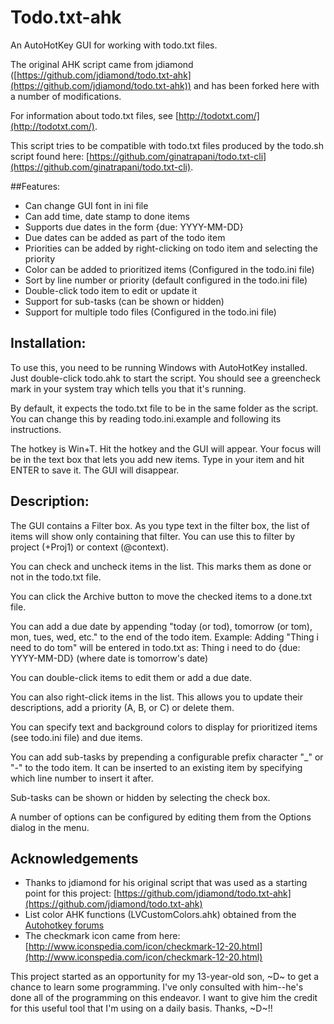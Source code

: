 ﻿
# Todo.txt-ahk #

An AutoHotKey GUI for working with todo.txt files.

The original AHK script came from jdiamond ([https://github.com/jdiamond/todo.txt-ahk](https://github.com/jdiamond/todo.txt-ahk)) and has been forked here with  a number of modifications.

For information about todo.txt files, see [http://todotxt.com/](http://todotxt.com/).

This script tries to be compatible with todo.txt files produced by the todo.sh script found here: [https://github.com/ginatrapani/todo.txt-cli](https://github.com/ginatrapani/todo.txt-cli).

##Features:
* Can change GUI font in ini file
* Can add time, date stamp to done items
* Supports due dates in the form {due: YYYY-MM-DD}
* Due dates can be added as part of the todo item 
* Priorities can be added by right-clicking on todo item and selecting the priority
* Color can be added to prioritized items (Configured in the todo.ini file)
* Sort by line number or priority (default configured in the todo.ini file)
* Double-click todo item to edit or update it
* Support for sub-tasks (can be shown or hidden)
* Support for multiple todo files (Configured in the todo.ini file)

## Installation:
To use this, you need to be running Windows with AutoHotKey installed. Just double-click todo.ahk to start the script. You should see a greencheck mark in your system tray which tells you that it's running.

By default, it expects the todo.txt file to be in the same folder as the script. You can change this by reading todo.ini.example and following its instructions.

The hotkey is Win+T. Hit the hotkey and the GUI will appear. Your focus will be in the text box that lets you add new items. Type in your item and hit ENTER to save it. The GUI
will disappear.

## Description:
The GUI contains a Filter box. As you type text in the filter box, the list of items will show only containing that filter. You can use this to filter by project (+Proj1) or context (@context).

You can check and uncheck items in the list. This marks them as done or not in
the todo.txt file.

You can click the Archive button to move the checked items to a done.txt file.

You can add a due date by appending "today (or tod), tomorrow (or tom), mon, tues, wed, etc." to the end of the todo item. Example:
Adding 
    "Thing i need to do tom" 
will be entered in todo.txt as:
    Thing i need to do {due: YYYY-MM-DD} 
(where date is tomorrow's date)

You can double-click items to edit them or add a due date.

You can also right-click items in the list. This allows you to update their
descriptions, add a priority (A, B, or C) or delete them.

You can specify text and background colors to display for prioritized items (see todo.ini file) and due items.

You can add sub-tasks by prepending a configurable prefix character "_" or "-" to the todo item.  It can be inserted to an existing item by specifying which line number to insert it after.

Sub-tasks can be shown or hidden by selecting the check box.

A number of options can be configured by editing them from the Options dialog in the menu.

## Acknowledgements
* Thanks to jdiamond for his original script that was used as a starting point for this project: [https://github.com/jdiamond/todo.txt-ahk](https://github.com/jdiamond/todo.txt-ahk)
* List color AHK functions (LVCustomColors.ahk) obtained from the [Autohotkey forums](http://www.autohotkey.com/forum/topic54200.html)
* The checkmark icon came from here: [http://www.iconspedia.com/icon/checkmark-12-20.html](http://www.iconspedia.com/icon/checkmark-12-20.html)

This project started as an opportunity for my 13-year-old son, ~D~ to get a chance to learn some programming.  I've only consulted with him--he's done all of the programming on this endeavor. I want to give him the credit for this useful tool that I'm using on a daily basis.  Thanks, ~D~!!
